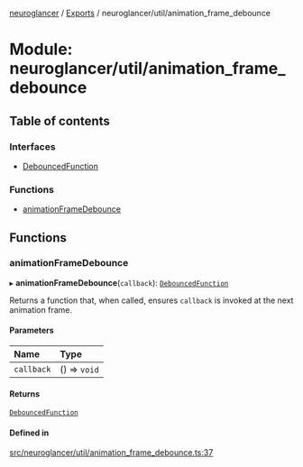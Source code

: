 [neuroglancer](../README.md) / [Exports](../modules.md) / neuroglancer/util/animation\_frame\_debounce

# Module: neuroglancer/util/animation\_frame\_debounce

## Table of contents

### Interfaces

- [DebouncedFunction](../interfaces/neuroglancer_util_animation_frame_debounce.DebouncedFunction.md)

### Functions

- [animationFrameDebounce](neuroglancer_util_animation_frame_debounce.md#animationframedebounce)

## Functions

### animationFrameDebounce

▸ **animationFrameDebounce**(`callback`): [`DebouncedFunction`](../interfaces/neuroglancer_util_animation_frame_debounce.DebouncedFunction.md)

Returns a function that, when called, ensures `callback` is invoked at the next animation frame.

#### Parameters

| Name | Type |
| :------ | :------ |
| `callback` | () => `void` |

#### Returns

[`DebouncedFunction`](../interfaces/neuroglancer_util_animation_frame_debounce.DebouncedFunction.md)

#### Defined in

[src/neuroglancer/util/animation_frame_debounce.ts:37](https://github.com/ActiveBrainAtlas2/neuroglancer/blob/034b457d/src/neuroglancer/util/animation_frame_debounce.ts#L37)
